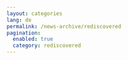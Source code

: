 ```yaml
---
layout: categories
lang: de
permalink: /news-archive/rediscovered
pagination: 
  enabled: true
  category: rediscovered
---
```

